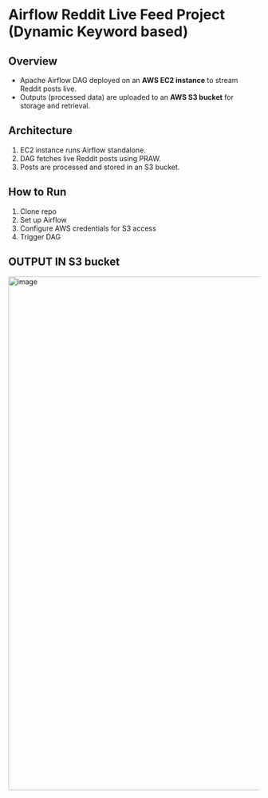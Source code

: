 # Airflow Reddit Live Feed Project (Dynamic Keyword based)

## Overview
- Apache Airflow DAG deployed on an **AWS EC2 instance** to stream Reddit posts live.
- Outputs (processed data) are uploaded to an **AWS S3 bucket** for storage and retrieval.

## Architecture
1. EC2 instance runs Airflow standalone.
2. DAG fetches live Reddit posts using PRAW.
3. Posts are processed and stored in an S3 bucket.

## How to Run
1. Clone repo
2. Set up Airflow
3. Configure AWS credentials for S3 access
4. Trigger DAG

## OUTPUT IN S3 bucket
<img width="1919" height="1030" alt="image" src="https://github.com/user-attachments/assets/e85b094b-d24b-4215-a204-bd1885609bcb" />
